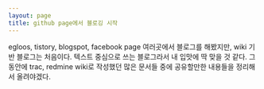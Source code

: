 ```yaml
---
layout: page
title: github page에서 블로깅 시작
---
```


egloos, tistory, blogspot, facebook page 여러곳에서 블로그를 해봤지만, wiki 기반 블로그는 처음이다.
텍스트 중심으로 쓰는 블로그라서 내 입맛에 딱 맞을 것 같다.
그동안에 trac, redmine wiki로 작성했던 많은 문서들 중에 공유할만한 내용들을 정리해서 올려야겠다.
